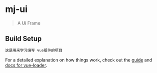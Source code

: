 # mj-ui

> A Ui Frame

## Build Setup

``` bash
这是用来学习编写 vue组件的项目
```

For a detailed explanation on how things work, check out the [guide](http://vuejs-templates.github.io/webpack/) and [docs for vue-loader](http://vuejs.github.io/vue-loader).
